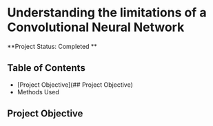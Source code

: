 # Understanding the limitations of a Convolutional Neural Network
**Project Status: Completed ** 

## Table of Contents
- [Project Objective](## Project Objective)
- Methods Used
<!-- toc -->
## Project Objective

